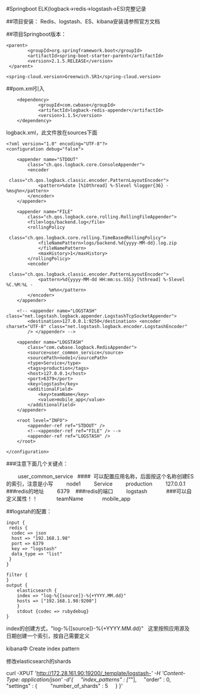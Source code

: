#Springboot ELK(logback->redis->logstash->ES)完整记录

##项目安装： Redis、logstash、ES、kibana安装请参照官方文档



##项目Springboot版本：
~~~
<parent>
        <groupId>org.springframework.boot</groupId>
        <artifactId>spring-boot-starter-parent</artifactId>
        <version>2.1.5.RELEASE</version>
 </parent>

<spring-cloud.version>Greenwich.SR1</spring-cloud.version>
~~~
##pom.xml引入
~~~
    <dependency>
            <groupId>com.cwbase</groupId>
            <artifactId>logback-redis-appender</artifactId>
            <version>1.1.5</version>
    </dependency>
~~~


logback.xml，此文件放在sources下面

~~~
<?xml version="1.0" encoding="UTF-8"?>
<configuration debug="false">

    <appender name="STDOUT"
        class="ch.qos.logback.core.ConsoleAppender">
        <encoder
            class="ch.qos.logback.classic.encoder.PatternLayoutEncoder">
            <pattern>%date [%10thread] %-5level %logger{36} - %msg%n</pattern>
        </encoder>
    </appender>

    <appender name="FILE"
        class="ch.qos.logback.core.rolling.RollingFileAppender">
        <file>logs/backend.log</file>
        <rollingPolicy
            class="ch.qos.logback.core.rolling.TimeBasedRollingPolicy">
            <fileNamePattern>logs/backend.%d{yyyy-MM-dd}.log.zip
            </fileNamePattern>
            <maxHistory>1</maxHistory>
        </rollingPolicy>
        <encoder
            class="ch.qos.logback.classic.encoder.PatternLayoutEncoder">
            <pattern>%d{yyyy-MM-dd HH:mm:ss.SSS} [%thread] %-5level %C.%M:%L -
                %m%n</pattern>
        </encoder>
    </appender>

    <!-- <appender name="LOGSTASH" class="net.logstash.logback.appender.LogstashTcpSocketAppender"> 
        <destination>127.0.0.1:9250</destination> <encoder charset="UTF-8" class="net.logstash.logback.encoder.LogstashEncoder" 
        /> </appender> -->

    <appender name="LOGSTASH"
        class="com.cwbase.logback.RedisAppender">
        <source>user_common_service</source>
        <sourcePath>node1</sourcePath>
        <type>Service</type>
        <tags>production</tags>
        <host>127.0.0.1</host>
        <port>6379</port>
        <key>logstash</key>
        <additionalField>
            <key>teamName</key>
            <value>mobile_app</value>
        </additionalField>
    </appender>

    <root level="INFO">
        <appender-ref ref="STDOUT" />
        <!--<appender-ref ref="FILE" /> -->
        <appender-ref ref="LOGSTASH" />
    </root>

</configuration>
~~~


###注意下面几个关键点：

        <source>user_common_service</source>   ####  可以配置应用名称，后面按这个名称创建ES的索引，注意是小写
        <sourcePath>node1</sourcePath>
        <type>Service</type>
        <tags>production</tags>
        <host>127.0.0.1</host>  ###redis的地址
        <port>6379</port>    ###redis的端口
        <key>logstash</key>
        <additionalField>    ###可以自定义属性！！
            <key>teamName</key>
            <value>mobile_app</value>
        </additionalField>



##logstah的配置：

~~~
input {
 redis {
  codec => json
  host => "192.168.1.98"
  port => 6379
  key => "logstash"
  data_type => "list"
 }
}

filter {
} 
output {
    elasticsearch {
    index => "log-%{[source]}-%{+YYYY.MM.dd}"
    hosts => ["192.168.1.98:9200"]
    }
    stdout {codec => rubydebug}
}
~~~
index的创建方式，"log-%{[source]}-%{+YYYY.MM.dd}"   这里按照应用源及日期创建一个索引，按自己需要定义

kibana中 Create index pattern









修改elasticsearch的shards

curl -XPUT 'http://172.28.161.90:19200/_template/logstash-*' -H 'Content-Type: application/json' -d'{
    "index_patterns" : ["*"],
    "order" : 0,
    "settings" : {
        "number_of_shards" : 5
    }
}'



